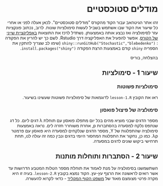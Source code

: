 <div dir="rtl">
 
# מודלים סטוכסטיים

זהו אתר הגיטהאב עבור הקוד מהקורס "מודלים סטוכסטיים".
לכאן אעלה לפני או אחרי כל שיעור את הקוד שבו אשתמש בשביל לעשות סימולציות שונות.
לרוב, נכתוב פונקציות עזר לסימולציה ואז נבצע אותה באמצעותן.
נשתדל לרכז את התוצאות [באפליקציית שייני של הקורס](https://zztop.shinyapps.io/Stochastic/).
אפשר להפעיל את האפליקציה דרך Rstudio. לשם כך יש להריץ את הפקודה :
`shiny::runGitHub("Stochastic","blebedenko")` (שימו לב שצריך להתקין את הספריה `shiny` קודם באמצעות הרצת הפקודה `install.packages("shiny")`.

בהצלחה,
בוריס


## שיעור 1 - סימולציות

### סימולציות פשוטות

ראו את הקובץ `lesson-1.R` לדוגמאות של סימולציות פשוטות שעשינו בשיעור.

### סימולציה של פיצול פואסון

מספר הדגים שבני מוציא מהים בכל יום מתפלג פואסון עם תוחלת λ דגים ליום.
כל דג שנתפס נלקח למסעדה בהסתברות p, אחרת משוחרר חזרה לים.
נראה באמצעות סימולציה שהתפלגות של Y, מספר הדגים שנלקחים למסעדה היא פואסון עם פרמטר λp.
כמו כן, נחקור את התפלגות המחסור היומי בדגים ונבין כמה זה עולה לנו, תחת תרחישי ביקוש שונים לדגים במסעדה.

## שיעור 2 - הסתברות ותוחלות מותנות

השתשמשנו בסימולציה על מנת לאמוד את תוחלת מספר הטלות המטבע הדרושות עד אשר רואים לראשונה את הרצף עץ-עץ. הקוד נמצא בקובץ `lesson-2.R`. בעיה זו היא מקרה פרטי מצומצם מאוד של [משפט הקוף המקליד](https://en.wikipedia.org/wiki/Infinite_monkey_theorem) - כדאי לקרוא להעשרה.
